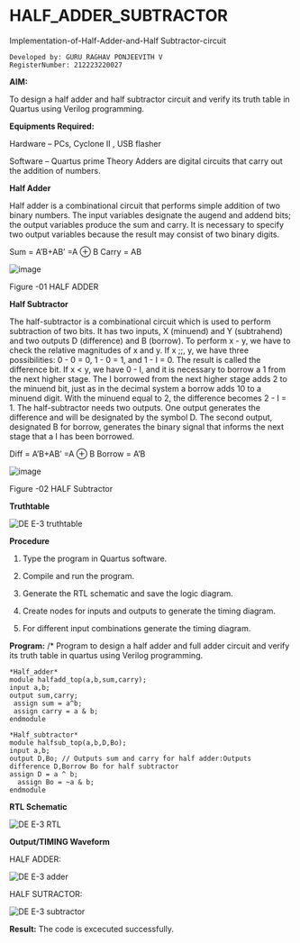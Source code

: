 # HALF_ADDER_SUBTRACTOR

Implementation-of-Half-Adder-and-Half Subtractor-circuit
```
Developed by: GURU RAGHAV PONJEEVITH V
RegisterNumber: 212223220027
```

**AIM:**

To design a half adder and half subtractor circuit and verify its truth table in Quartus using Verilog programming.

**Equipments Required:**

Hardware – PCs, Cyclone II , USB flasher 

Software – Quartus prime Theory Adders are digital circuits that carry out the addition of numbers.

**Half Adder**

Half adder is a combinational circuit that performs simple addition of two binary numbers. The input variables designate the augend and addend bits; the output variables produce the sum and carry. It is necessary to specify two output variables because the result may consist of two binary digits.

Sum = A’B+AB’ =A ⊕ B Carry = AB


![image](https://github.com/naavaneetha/HALF_ADDER_SUBTRACTOR/assets/154305477/bd4a0b2c-cdbc-4184-ab08-81578f121e1f)


Figure -01 HALF ADDER

**Half Subtractor**

The half-subtractor is a combinational circuit which is used to perform subtraction of two bits. It has two inputs, X (minuend) and Y (subtrahend) and two outputs D (difference) and B (borrow). To perform x - y, we have to check the relative magnitudes of x and y. If x ;;, y, we have three possibilities: 0 - 0 = 0, 1 - 0 = 1, and 1 - I = 0. The result is called the difference bit. If x < y, we have 0 - I, and it is necessary to borrow a 1 from the next higher stage. The I borrowed from the next higher stage adds 2 to the minuend bit, just as in the decimal system a borrow adds 10 to a minuend digit. With the minuend equal to 2, the difference becomes 2 - I = 1. The half-subtractor needs two outputs. One output generates the difference and will be designated by the symbol D. The second output, designated B for borrow, generates the binary signal that informs the next stage that a I has been borrowed. 

Diff = A’B+AB’ =A ⊕ B
Borrow = A’B

 ![image](https://github.com/naavaneetha/HALF_ADDER_SUBTRACTOR/assets/154305477/d76b099c-513f-4e7c-843a-e2fd028a531a)

Figure -02 HALF Subtractor

**Truthtable**


![DE E-3 truthtable](https://github.com/04Varsha/HALF_ADDER_SUBTRACTOR/assets/149035374/c06bba9c-9c1e-4e92-a1e3-869583ce44c7)



**Procedure**

1.	Type the program in Quartus software.

2.	Compile and run the program.

3.	Generate the RTL schematic and save the logic diagram.

4.	Create nodes for inputs and outputs to generate the timing diagram.

5.	For different input combinations generate the timing diagram.


**Program:**
/* Program to design a half adder and full adder circuit and verify its truth table in quartus using Verilog programming.
```hdl
*Half_adder*
module halfadd_top(a,b,sum,carry);
input a,b;
output sum,carry; 
 assign sum = a^b;
 assign carry = a & b;
endmodule

*Half_subtractor*
module halfsub_top(a,b,D,Bo);
input a,b;
output D,Bo; // Outputs sum and carry for half adder:Outputs difference D,Borrow Bo for half subtractor
assign D = a ^ b;
  assign Bo = ~a & b;
endmodule

```


**RTL Schematic**


![DE E-3 RTL](https://github.com/04Varsha/HALF_ADDER_SUBTRACTOR/assets/149035374/4146d7c9-565b-4389-b8a2-54118b2c261e)


**Output/TIMING Waveform**

HALF ADDER:

![DE E-3 adder](https://github.com/04Varsha/HALF_ADDER_SUBTRACTOR/assets/149035374/8efe7503-fea8-4272-bf8b-0e334e95cdb1)

HALF SUTRACTOR:

![DE E-3 subtractor](https://github.com/04Varsha/HALF_ADDER_SUBTRACTOR/assets/149035374/5bd0588f-6b33-4352-bfb0-2e33f3f77f13)


**Result:**
The code is excecuted successfully.
